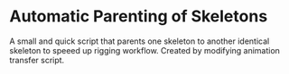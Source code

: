 # Automatic Parenting of Skeletons
A small and quick script that parents one skeleton to another identical skeleton to speeed up rigging workflow.
Created by modifying animation transfer script.
